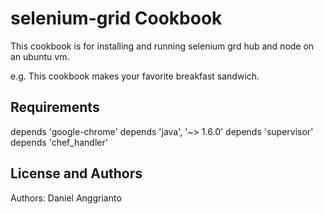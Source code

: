 selenium-grid Cookbook
======================
This cookbook is for installing and running selenium grd hub and node on an ubuntu vm.

e.g.
This cookbook makes your favorite breakfast sandwich.

Requirements
------------
depends          'google-chrome'
depends          'java', '~> 1.6.0'
depends          'supervisor'
depends          'chef_handler'


License and Authors
-------------------
Authors: Daniel Anggrianto
